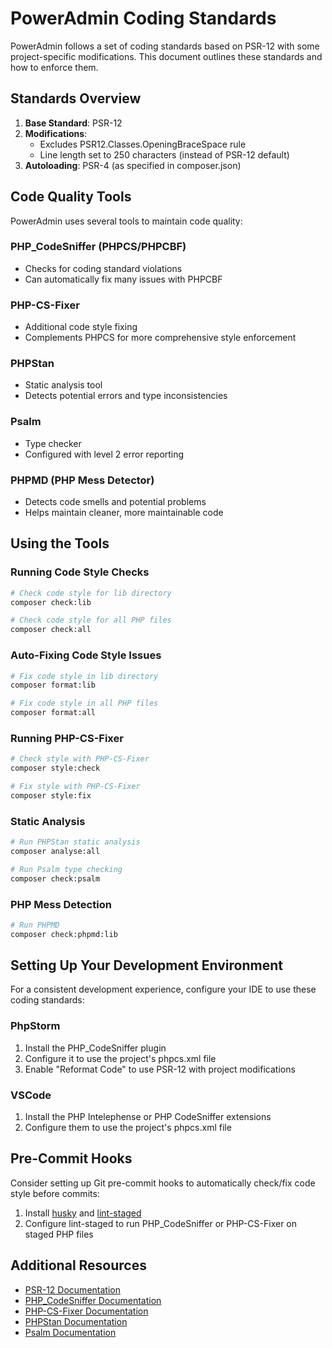 # PowerAdmin Coding Standards

PowerAdmin follows a set of coding standards based on PSR-12 with some project-specific modifications. This document outlines these standards and how to enforce them.

## Standards Overview

1. **Base Standard**: PSR-12
2. **Modifications**:
   - Excludes PSR12.Classes.OpeningBraceSpace rule
   - Line length set to 250 characters (instead of PSR-12 default)
3. **Autoloading**: PSR-4 (as specified in composer.json)

## Code Quality Tools

PowerAdmin uses several tools to maintain code quality:

### PHP_CodeSniffer (PHPCS/PHPCBF)
- Checks for coding standard violations
- Can automatically fix many issues with PHPCBF

### PHP-CS-Fixer
- Additional code style fixing
- Complements PHPCS for more comprehensive style enforcement

### PHPStan
- Static analysis tool
- Detects potential errors and type inconsistencies

### Psalm
- Type checker
- Configured with level 2 error reporting

### PHPMD (PHP Mess Detector)
- Detects code smells and potential problems
- Helps maintain cleaner, more maintainable code

## Using the Tools

### Running Code Style Checks

```bash
# Check code style for lib directory
composer check:lib

# Check code style for all PHP files
composer check:all
```

### Auto-Fixing Code Style Issues

```bash
# Fix code style in lib directory
composer format:lib

# Fix code style in all PHP files
composer format:all
```

### Running PHP-CS-Fixer

```bash
# Check style with PHP-CS-Fixer
composer style:check

# Fix style with PHP-CS-Fixer
composer style:fix
```

### Static Analysis

```bash
# Run PHPStan static analysis
composer analyse:all

# Run Psalm type checking
composer check:psalm
```

### PHP Mess Detection

```bash
# Run PHPMD
composer check:phpmd:lib
```

## Setting Up Your Development Environment

For a consistent development experience, configure your IDE to use these coding standards:

### PhpStorm

1. Install the PHP_CodeSniffer plugin
2. Configure it to use the project's phpcs.xml file
3. Enable "Reformat Code" to use PSR-12 with project modifications

### VSCode

1. Install the PHP Intelephense or PHP CodeSniffer extensions
2. Configure them to use the project's phpcs.xml file

## Pre-Commit Hooks

Consider setting up Git pre-commit hooks to automatically check/fix code style before commits:

1. Install [husky](https://github.com/typicode/husky) and [lint-staged](https://github.com/okonet/lint-staged)
2. Configure lint-staged to run PHP_CodeSniffer or PHP-CS-Fixer on staged PHP files

## Additional Resources

- [PSR-12 Documentation](https://www.php-fig.org/psr/psr-12/)
- [PHP_CodeSniffer Documentation](https://github.com/squizlabs/PHP_CodeSniffer/wiki)
- [PHP-CS-Fixer Documentation](https://github.com/FriendsOfPHP/PHP-CS-Fixer)
- [PHPStan Documentation](https://phpstan.org/user-guide/getting-started)
- [Psalm Documentation](https://psalm.dev/docs/)